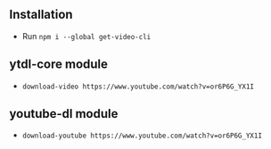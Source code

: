 ## Installation

- Run `npm i --global get-video-cli`

## ytdl-core module
- `download-video https://www.youtube.com/watch?v=or6P6G_YX1I`

## youtube-dl module
- `download-youtube https://www.youtube.com/watch?v=or6P6G_YX1I`